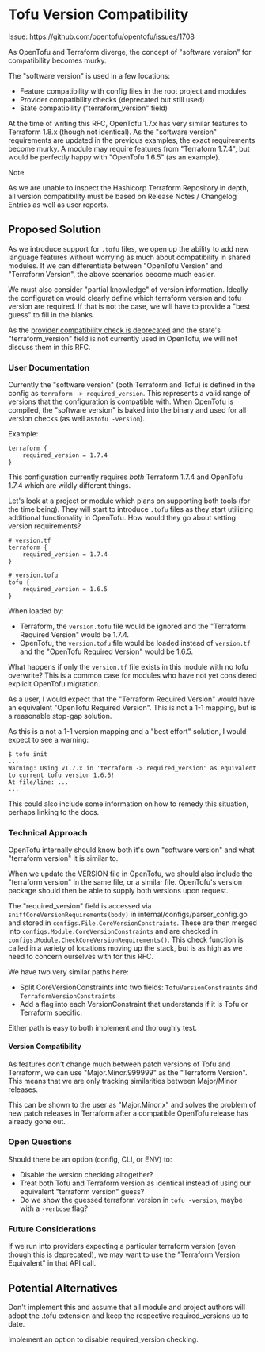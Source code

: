 # Tofu Version Compatibility

Issue: https://github.com/opentofu/opentofu/issues/1708 <!-- Ideally, this issue will have the "needs-rfc" label added by the Core Team during triage -->

As OpenTofu and Terraform diverge, the concept of "software version" for compatibility becomes murky.

The "software version" is used in a few locations:
* Feature compatibility with config files in the root project and modules
* Provider compatibility checks (deprecated but still used)
* State compatibility ("terraform_version" field)

At the time of writing this RFC, OpenTofu 1.7.x has very similar features to Terraform 1.8.x (though not identical). As the "software version" requirements are updated in the previous examples, the exact requirements become murky. A module may require features from "Terraform 1.7.4", but would be perfectly happy with "OpenTofu 1.6.5" (as an example).

> [!NOTE]
> As we are unable to inspect the Hashicorp Terraform Repository in depth, all version compatibility must be based on Release Notes / Changelog Entries as well as user reports.

## Proposed Solution

As we introduce support for `.tofu` files, we open up the ability to add new language features without worrying as much about compatibility in shared modules. If we can differentiate between "OpenTofu Version" and "Terraform Version", the above scenarios become much easier.

We must also consider "partial knowledge" of version information. Ideally the configuration would clearly define which terraform version and tofu version are required. If that is not the case, we will have to provide a "best guess" to fill in the blanks.

As the [provider compatibility check is deprecated](https://github.com/hashicorp/terraform-plugin-framework/blob/8a09cef0bb892e2d90c89cad551ce12a959f1a2d/provider/configure.go#L28-L32) and the state's "terraform_version" field is not currently used in OpenTofu, we will not discuss them in this RFC.

### User Documentation

Currently the "software version" (both Terraform and Tofu) is defined in the config as `terraform -> required_version`. This represents a valid range of versions that the configuration is compatible with. When OpenTofu is compiled, the "software version" is baked into the binary and used for all version checks (as well as`tofu -version`).

Example:
```hcl
terraform {
    required_version = 1.7.4
}
```
This configuration currently requires *both* Terraform 1.7.4 and OpenTofu 1.7.4 which are wildly different things.

Let's look at a project or module which plans on supporting both tools (for the time being). They will start to introduce `.tofu` files as they start utilizing additional functionality in OpenTofu. How would they go about setting version requirements?

```hcl
# version.tf
terraform {
    required_version = 1.7.4
}
```
```hcl
# version.tofu
tofu {
    required_version = 1.6.5
}
```

When loaded by:
* Terraform, the `version.tofu` file would be ignored and the "Terraform Required Version" would be 1.7.4.
* OpenTofu, the `version.tofu` file would be loaded instead of `version.tf` and the "OpenTofu Required Version" would be 1.6.5.


What happens if only the `version.tf` file exists in this module with no tofu overwrite? This is a common case for modules who have not yet considered explicit OpenTofu migration.

As a user, I would expect that the "Terraform Required Version" would have an equivalent "OpenTofu Required Version". This is not a 1-1 mapping, but is a reasonable stop-gap solution.

As this is a not a 1-1 version mapping and a "best effort" solution, I would expect to see a warning:

```shell
$ tofu init
...
Warning: Using v1.7.x in 'terraform -> required_version' as equivalent to current tofu version 1.6.5!
At file/line: ...
...
```

This could also include some information on how to remedy this situation, perhaps linking to the docs.

### Technical Approach

OpenTofu internally should know both it's own "software version" and what "terraform version" it is similar to.

When we update the VERSION file in OpenTofu, we should also include the "terraform version" in the same file, or a similar file. OpenTofu's version package should then be able to supply both versions upon request.

The "required_version" field is accessed via `sniffCoreVersionRequirements(body)` in internal/configs/parser_config.go and stored in `configs.File.CoreVersionConstraints`. These are then merged into `configs.Module.CoreVersionConstraints` and are checked in `configs.Module.CheckCoreVersionRequirements()`. This check function is called in a variety of locations moving up the stack, but is as high as we need to concern ourselves with for this RFC.

We have two very similar paths here:
* Split CoreVersionConstraints into two fields: `TofuVersionConstraints` and `TerraformVersionConstraints`
* Add a flag into each VersionConstraint that understands if it is Tofu or Terraform specific.

Either path is easy to both implement and thoroughly test.

#### Version Compatibility

As features don't change much between patch versions of Tofu and Terraform, we can use "Major.Minor.999999" as the "Terraform Version". This means that we are only tracking similarities between Major/Minor releases.

This can be shown to the user as "Major.Minor.x" and solves the problem of new patch releases in Terraform after a compatible OpenTofu release has already gone out.

### Open Questions

Should there be an option (config, CLI, or ENV) to:
* Disable the version checking altogether?
* Treat both Tofu and Terraform version as identical instead of using our equivalent "terraform version" guess?
* Do we show the guessed terraform version in `tofu -version`, maybe with a `-verbose` flag?

### Future Considerations

If we run into providers expecting a particular terraform version (even though this is deprecated), we may want to use the "Terraform Version Equivalent" in that API call.

## Potential Alternatives

Don't implement this and assume that all module and project authors will adopt the .tofu extension and keep the respective required_versions up to date.

Implement an option to disable required_version checking.

